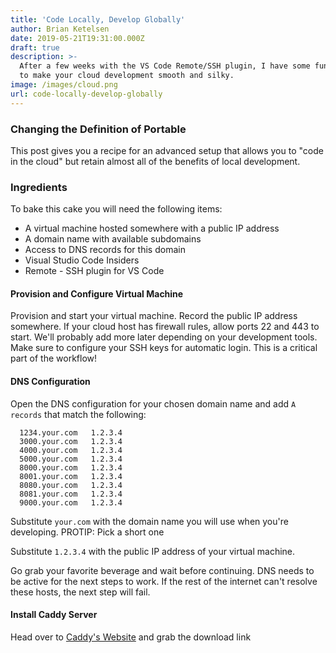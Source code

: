 ```yaml
---
title: 'Code Locally, Develop Globally'
author: Brian Ketelsen
date: 2019-05-21T19:31:00.000Z
draft: true
description: >-
  After a few weeks with the VS Code Remote/SSH plugin, I have some fun tricks
  to make your cloud development smooth and silky.
image: /images/cloud.png
url: code-locally-develop-globally
---
```

### Changing the Definition of Portable

This post gives you a recipe for an advanced setup that allows you to "code in the cloud" but retain almost all of the benefits of local development.

<!--more-->

### Ingredients

To bake this cake you will need the following items:

* A virtual machine hosted somewhere with a public IP address
* A domain name with available subdomains 
* Access to DNS records for this domain
* Visual Studio Code Insiders
* Remote - SSH plugin for VS Code

#### Provision and Configure Virtual Machine

Provision and start your virtual machine.  Record the public IP address somewhere.  If your cloud host has firewall rules, allow ports 22 and 443 to start.  We'll probably add more later depending on your development tools.  Make sure to configure your SSH keys for automatic login.  This is a critical part of the workflow!

#### DNS Configuration

Open the DNS configuration for your chosen domain name and add `A records` that match the following:

```
  1234.your.com   1.2.3.4
  3000.your.com   1.2.3.4
  4000.your.com   1.2.3.4
  5000.your.com   1.2.3.4
  8000.your.com   1.2.3.4
  8001.your.com   1.2.3.4
  8080.your.com   1.2.3.4
  8081.your.com   1.2.3.4
  9000.your.com   1.2.3.4
```

Substitute `your.com` with the domain name you will use when you're developing.  PROTIP: Pick a short one

Substitute `1.2.3.4` with the public IP address of your virtual machine.

Go grab your favorite beverage and wait before continuing.  DNS needs to be active for the next steps to work.  If the rest of the internet can't resolve these hosts, the next step will fail.

#### Install Caddy Server

Head over to [Caddy's Website](https://caddyserver.com/download) and grab the download link
